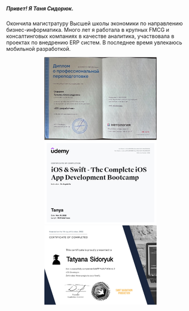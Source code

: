 ##### Привет! Я Таня Сидорюк. 
Окончила магистратуру Высшей школы экономики по направлению бизнес-информатика. Много лет я работала в крупных FMCG и консалтинговых компаниях в качестве аналитика, участвовала в проектах по внедрению ERP систем. В последнее время увлекаюсь мобильной разработкой. 

<div id="header" align="center">
  <img src="https://github.com/Pechorinka/Pechorinka/blob/main/diplom.jpg" width="300"/>
  <img src="https://github.com/Pechorinka/Pechorinka/blob/main/diplom2.jpg" width="300"/>
  <img src="https://github.com/Pechorinka/Pechorinka/blob/main/diplom3.jpg" width="300"/>
</div>
